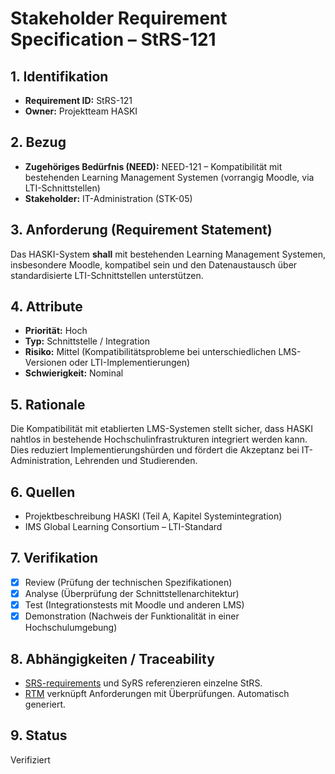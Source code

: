 # Stakeholder Requirement Specification – StRS-121

## 1. Identifikation
- **Requirement ID:** StRS-121
- **Owner:** Projektteam HASKI

## 2. Bezug
- **Zugehöriges Bedürfnis (NEED):** NEED-121 – Kompatibilität mit bestehenden Learning Management Systemen (vorrangig Moodle, via LTI-Schnittstellen)
- **Stakeholder:** IT-Administration (STK-05)

## 3. Anforderung (Requirement Statement)
Das HASKI-System **shall** mit bestehenden Learning Management Systemen, insbesondere Moodle, kompatibel sein und den Datenaustausch über standardisierte LTI-Schnittstellen unterstützen.

## 4. Attribute
- **Priorität:** Hoch
- **Typ:** Schnittstelle / Integration
- **Risiko:** Mittel (Kompatibilitätsprobleme bei unterschiedlichen LMS-Versionen oder LTI-Implementierungen)
- **Schwierigkeit:** Nominal

## 5. Rationale
Die Kompatibilität mit etablierten LMS-Systemen stellt sicher, dass HASKI nahtlos in bestehende Hochschulinfrastrukturen integriert werden kann. Dies reduziert Implementierungshürden und fördert die Akzeptanz bei IT-Administration, Lehrenden und Studierenden.

## 6. Quellen
- Projektbeschreibung HASKI (Teil A, Kapitel Systemintegration)
- IMS Global Learning Consortium – LTI-Standard

## 7. Verifikation
- [x] Review (Prüfung der technischen Spezifikationen)
- [x] Analyse (Überprüfung der Schnittstellenarchitektur)
- [x] Test (Integrationstests mit Moodle und anderen LMS)
- [x] Demonstration (Nachweis der Funktionalität in einer Hochschulumgebung)

## 8. Abhängigkeiten / Traceability
- [SRS-requirements](../../requirements/HASKI-REQ-NNNN.md) und SyRS referenzieren einzelne StRS.
- [RTM](../../rtm/RTM.csv) verknüpft Anforderungen mit Überprüfungen. Automatisch generiert.

## 9. Status
Verifiziert
